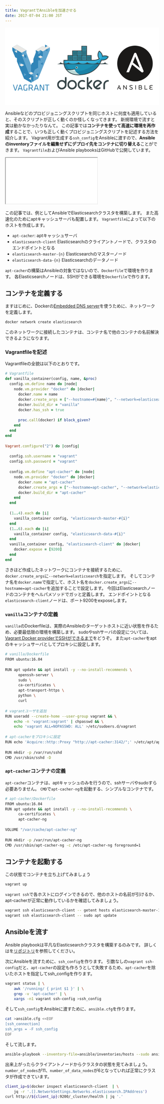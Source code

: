 ```yaml
---
title: VagrantでAnsibleを加速させる
date: 2017-07-04 21:00 JST
---
```


![Vagrant, Docker and Ansible](vagrant-docker-ansible.png)

Ansibleなどのプロビジョニングスクリプトを同じホストに何度も適用していると、そのスクリプトが正しく動くのか怪しくなってきます。
新規環境で流すと実は動かなかったりなんて。
この記事では**コンテナを使って高速に環境を再作成**することで、いつも正しく動くプロビジョニングスクリプトを記述する方法を紹介します。
Vagrant用が生成する`ssh_config`をAnsibleに渡すので、**Ansibleのinventoryファイルを編集せずにデプロイ先をコンテナに切り替える**ことができます。
`Vagrantfile`およびAnsible playbooksはGitHubで公開しています。

<iframe src="/github/#ueokande/ansible-vagrant-playground/" title="ueokande/ansible-vagrant-playground"
        class='external-service-frame' scrolling="no"
></iframe>

この記事では、例としてAnsibleでElasticsearchクラスタを構築します。
また高速化のためにaptキャッシュサーバも配置します。
`Vagrantfile`によって以下のホストを作成します。

- `apt-cacher`: aptキャッシュサーバ
- `elasticsearch-client` Elasticsearchのクライアントノードで、クラスタのエンドポイントとなる
- `elasticsearch-master-{n}` Elasticsearchのマスターノード
- `elasticsearch-data-{n}` Elasticsearchのデータノード

`apt-cacher`の構築はAnsibleの対象ではないので、`Dockerfile`で環境を作ります。
各Elasticsearchノードは、SSHができる環境を`Dockerfile`で作ります。

コンテナを定義する
------------------

ますはじめに、Dockerの[Embedded DNS server](https://docs.docker.com/engine/userguide/networking/configure-dns/)を使うために、ネットワークを定義します。

```sh
docker network create elasticsearch
```

このネットワークに接続したコンテナは、コンテナ名で他のコンテナの名前解決できるようになります。

### Vagrantfileを記述

Vagrantfileの全貌は以下のとおりです。

```ruby
# Vagrantfile
def vanilla_container(config, name, &proc)
  config.vm.define name do |node|
    node.vm.provider "docker" do |docker|
      docker.name = name
      docker.create_args = ["--hostname=#{name}", "--network=elasticsearch"]
      docker.build_dir = "vanilla"
      docker.has_ssh = true

      proc.call(docker) if block_given?
    end
  end
end

Vagrant.configure("2") do |config|

  config.ssh.username = "vagrant"
  config.ssh.password = "vagrant"

  config.vm.define "apt-cacher" do |node|
    node.vm.provider "docker" do |docker|
      docker.name = "apt-cacher"
      docker.create_args = ["--hostname=apt-cacher", "--network=elasticsearch"]
      docker.build_dir = "apt-cacher"
    end
  end

  (1..4).each do |i|
    vanilla_container config, "elasticsearch-master-#{i}"
  end
  (1..6).each do |i|
    vanilla_container config, "elasticsearch-data-#{i}"
  end
  vanilla_container config, "elasticsearch-client" do |docker|
    docker.expose = [9200]
  end
end
```

さきほど作成したネットワークにコンテナを接続するために、`docker.create_args`に`--network=elasticsearch`を指定します。
そしてコンテナ名を`docker.name`で指定して、ホスト名を`docker.create_args`に`--hostname=apt-cacher`を追加することで設定します。
今回はElasticsearchノードのコンテナをヘルパメソッドでガッと定義します。
エンドポイントとなる`elasticsearch-client`ノードは、ポート9200をexposeします。

### `vanilla`コンテナの定義

`vanilla`のDockerfileは、実際のAnsibleのターゲットホストに近い状態を作るため、必要最低限の環境を構築します。
sudoやsshサーバの設定については、[Vagrant Docker providerでSSHができるまで](http://localhost:4567/2017/07/01/vagrant-docker-provider/)をどうぞ。
また`apt-cacher`をaptのキャッシュサーバとしてプロキシに設定します。

```sh
# vanilla/Dockerfile
FROM ubuntu:16.04

RUN apt update && apt install -y --no-install-recommends \
      openssh-server \
      sudo \
      ca-certificates \
      apt-transport-https \
      python \
      curl

# vagrantユーザを追加
RUN useradd --create-home --user-group vagrant && \
    echo -n 'vagrant:vagrant' | chpasswd && \
    echo 'vagrant ALL=NOPASSWD: ALL' >/etc/sudoers.d/vagrant

# apt-cacherをプロキシに設定
RUN echo 'Acquire::http::Proxy "http://apt-cacher:3142/";' >/etc/apt/apt.conf.d/02proxy

RUN mkdir -p /var/run/sshd
CMD /usr/sbin/sshd -D
```

### `apt-cacher`コンテナの定義

`apt-cacher`コンテナは、aptキャッシュのみを行うので、sshサーバやsudoすら必要ありません。
`CMD`で`apt-cacher-ng`を起動する、シンプルなコンテナです。

```sh
# apt-cacher/Dockerfile
FROM ubuntu:16.04
RUN apt update && apt install -y --no-install-recommends \
      ca-certificates \
      apt-cacher-ng

VOLUME "/var/cache/apt-cacher-ng"

RUN mkdir -p /var/run/apt-cacher-ng
CMD /usr/sbin/apt-cacher-ng -c /etc/apt-cacher-ng foreground=1
```

コンテナを起動する
------------------

この状態でコンテナを立ち上げてみましょう

```sh
vagrant up
```

`vagrant ssh`で各ホストにログインできるので、他のホストの名前が引けるか、apt-cacherが正常に動作しているかを確認してみましょう。

```sh
vagrant ssh elasticsearch-client -- getent hosts elasticsearch-master-1
vagrant ssh elasticsearch-client -- sudo apt update
```

Ansibleを流す
-------------

Ansible playbookは平凡なElasticsearchクラスタを構築するのみです。
詳しくはを[リポジトリ](https://github.com/ueokande/ansible-vagrant-playground/tree/master/ansible)を参照してください。

次にAnsibleを流すために、`ssh_config`を作ります。
引数なしの`vagrant ssh-config`だと、`apt-cacher`の設定も作ろうとして失敗するため、`apt-cacher`を除いたホストを指定してssh_configを作ります。

```sh
vagrant status | \
    awk '/running/ { print $1 }' | \
    grep -v 'apt-cacher' | \
    xargs -n1 vagrant ssh-config >ssh_config
```

そして`ssh_config`をAnsibleに渡すために、`ansible.cfg`を作ります。

```sh
cat >ansible.cfg <<EOF
[ssh_connection]
ssh_args = -F ssh_config
EOF
```

そして流します。

```sh
ansible-playbook --inventory-file=ansible/inventories/hosts --sudo ansible/site.yml
```

出来上がったらクライアントノードからクラスタの状態を見てみましょう。`number_of_nodes`が11、`number_of_data_nodes`が6となっていれば正常にクラスタが作成できています。

```sh
client_ip=$(docker inspect elasticsearch-client  | \
    jq -r '.[].NetworkSettings.Networks.elasticsearch.IPAddress')
curl http://${client_ip}:9200/_cluster/health | jq '.'
```
